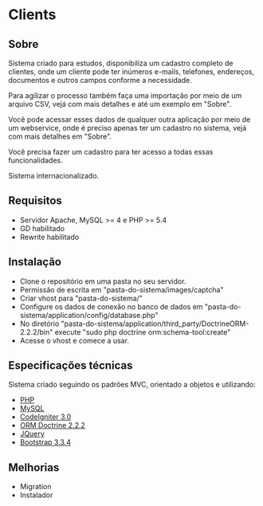 # Clients

## Sobre
Sistema criado para estudos, disponibiliza um cadastro completo de clientes, onde um cliente pode ter inúmeros e-mails, telefones, endereços, documentos e outros campos conforme a necessidade.

Para agilizar o processo também faça uma importação por meio de um arquivo CSV, vejá com mais detalhes e até um exemplo em "Sobre".

Você pode acessar esses dados de qualquer outra aplicação por meio de um webservice, onde é preciso apenas ter um cadastro no sistema, vejá com mais detalhes em "Sobre".

Você precisa fazer um cadastro para ter acesso a todas essas funcionalidades.

Sistema internacionalizado.

## Requisitos
* Servidor Apache, MySQL >= 4 e PHP >= 5.4
* GD habilitado
* Rewrite habilitado

## Instalação
* Clone o repositório em uma pasta no seu servidor.
* Permissão de escrita em "pasta-do-sistema/images/captcha"
* Criar vhost para "pasta-do-sistema/"
* Configure os dados de conexão no banco de dados em "pasta-do-sistema/application/config/database.php"
* No diretório "pasta-do-sistema/application/third_party/DoctrineORM-2.2.2/bin" execute "sudo php doctrine orm:schema-tool:create"
* Acesse o vhost e comece a usar.

## Especificações técnicas
Sistema criado seguindo os padrões MVC, orientado a objetos e utilizando:

* [PHP][1]
* [MySQL][2]
* [CodeIgniter 3.0][3]
* [ORM Doctrine 2.2.2][4]
* [JQuery][5]
* [Bootstrap 3.3.4][6]

## Melhorias
* Migration
* Instalador

[1]: http://php.net
[2]: http://mysql.com
[3]: http://codeigniter.com
[4]: http://doctrine-project.org
[5]: https://jquery.com
[6]: http://getbootstrap.com
